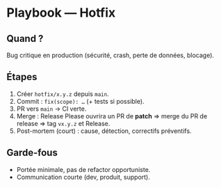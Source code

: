 # Playbook — Hotfix

## Quand ?
Bug critique en production (sécurité, crash, perte de données, blocage).

## Étapes
1) Créer `hotfix/x.y.z` depuis `main`.
2) Commit : `fix(scope): …` (+ tests si possible).
3) PR vers `main` → CI verte.
4) Merge : Release Please ouvrira un PR de **patch** ⇒ merge du PR de release ⇒ tag `vx.y.z` et Release.
5) Post-mortem (court) : cause, détection, correctifs préventifs.

## Garde-fous
- Portée minimale, pas de refactor opportuniste.
- Communication courte (dev, produit, support).
